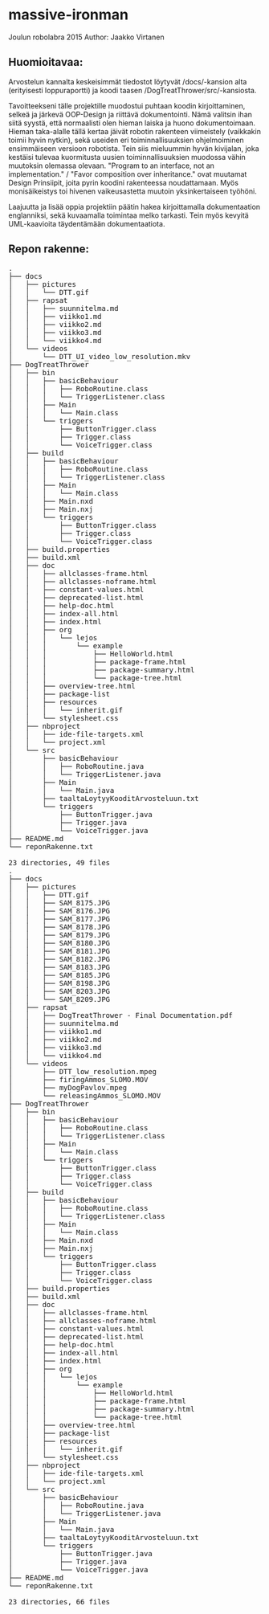 # massive-ironman
Joulun robolabra 2015
Author: Jaakko Virtanen

## Huomioitavaa:
Arvostelun kannalta keskeisimmät tiedostot löytyvät /docs/-kansion alta (erityisesti loppuraportti) ja koodi taasen /DogTreatThrower/src/-kansiosta.

Tavoitteekseni tälle projektille muodostui puhtaan koodin kirjoittaminen, selkeä ja järkevä OOP-Design ja riittävä dokumentointi. Nämä valitsin ihan siitä syystä, että normaalisti olen hieman laiska ja huono dokumentoimaan. Hieman taka-alalle tällä kertaa jäivät robotin rakenteen viimeistely (vaikkakin toimii hyvin nytkin), sekä useiden eri toiminnallisuuksien ohjelmoiminen ensimmäiseen versioon robotista. Tein siis mieluummin hyvän kivijalan, joka kestäisi tulevaa kuormitusta uusien toiminnallisuuksien muodossa vähin muutoksin olemassa olevaan. "Program to an interface, not an implementation." / "Favor composition over inheritance." ovat muutamat Design Prinsiipit, joita pyrin koodini rakenteessa noudattamaan. Myös monisäikeistys toi hivenen vaikeusastetta muutoin yksinkertaiseen työhöni.

Laajuutta ja lisää oppia projektiin päätin hakea kirjoittamalla dokumentaation englanniksi, sekä kuvaamalla toimintaa melko tarkasti. Tein myös kevyitä UML-kaavioita täydentämään dokumentaatiota.

## Repon rakenne:
<pre>
.
├── docs
│   ├── pictures
│   │   └── DTT.gif
│   ├── rapsat
│   │   ├── suunnitelma.md
│   │   ├── viikko1.md
│   │   ├── viikko2.md
│   │   ├── viikko3.md
│   │   └── viikko4.md
│   └── videos
│       └── DTT_UI_video_low_resolution.mkv
├── DogTreatThrower
│   ├── bin
│   │   ├── basicBehaviour
│   │   │   ├── RoboRoutine.class
│   │   │   └── TriggerListener.class
│   │   ├── Main
│   │   │   └── Main.class
│   │   └── triggers
│   │       ├── ButtonTrigger.class
│   │       ├── Trigger.class
│   │       └── VoiceTrigger.class
│   ├── build
│   │   ├── basicBehaviour
│   │   │   ├── RoboRoutine.class
│   │   │   └── TriggerListener.class
│   │   ├── Main
│   │   │   └── Main.class
│   │   ├── Main.nxd
│   │   ├── Main.nxj
│   │   └── triggers
│   │       ├── ButtonTrigger.class
│   │       ├── Trigger.class
│   │       └── VoiceTrigger.class
│   ├── build.properties
│   ├── build.xml
│   ├── doc
│   │   ├── allclasses-frame.html
│   │   ├── allclasses-noframe.html
│   │   ├── constant-values.html
│   │   ├── deprecated-list.html
│   │   ├── help-doc.html
│   │   ├── index-all.html
│   │   ├── index.html
│   │   ├── org
│   │   │   └── lejos
│   │   │       └── example
│   │   │           ├── HelloWorld.html
│   │   │           ├── package-frame.html
│   │   │           ├── package-summary.html
│   │   │           └── package-tree.html
│   │   ├── overview-tree.html
│   │   ├── package-list
│   │   ├── resources
│   │   │   └── inherit.gif
│   │   └── stylesheet.css
│   ├── nbproject
│   │   ├── ide-file-targets.xml
│   │   └── project.xml
│   └── src
│       ├── basicBehaviour
│       │   ├── RoboRoutine.java
│       │   └── TriggerListener.java
│       ├── Main
│       │   └── Main.java
│       ├── taaltaLoytyyKooditArvosteluun.txt
│       └── triggers
│           ├── ButtonTrigger.java
│           ├── Trigger.java
│           └── VoiceTrigger.java
├── README.md
└── reponRakenne.txt

23 directories, 49 files
.
├── docs
│   ├── pictures
│   │   ├── DTT.gif
│   │   ├── SAM_8175.JPG
│   │   ├── SAM_8176.JPG
│   │   ├── SAM_8177.JPG
│   │   ├── SAM_8178.JPG
│   │   ├── SAM_8179.JPG
│   │   ├── SAM_8180.JPG
│   │   ├── SAM_8181.JPG
│   │   ├── SAM_8182.JPG
│   │   ├── SAM_8183.JPG
│   │   ├── SAM_8185.JPG
│   │   ├── SAM_8198.JPG
│   │   ├── SAM_8203.JPG
│   │   └── SAM_8209.JPG
│   ├── rapsat
│   │   ├── DogTreatThrower - Final Documentation.pdf
│   │   ├── suunnitelma.md
│   │   ├── viikko1.md
│   │   ├── viikko2.md
│   │   ├── viikko3.md
│   │   └── viikko4.md
│   └── videos
│       ├── DTT_low_resolution.mpeg
│       ├── firingAmmos_SLOMO.MOV
│       ├── myDogPavlov.mpeg
│       └── releasingAmmos_SLOMO.MOV
├── DogTreatThrower
│   ├── bin
│   │   ├── basicBehaviour
│   │   │   ├── RoboRoutine.class
│   │   │   └── TriggerListener.class
│   │   ├── Main
│   │   │   └── Main.class
│   │   └── triggers
│   │       ├── ButtonTrigger.class
│   │       ├── Trigger.class
│   │       └── VoiceTrigger.class
│   ├── build
│   │   ├── basicBehaviour
│   │   │   ├── RoboRoutine.class
│   │   │   └── TriggerListener.class
│   │   ├── Main
│   │   │   └── Main.class
│   │   ├── Main.nxd
│   │   ├── Main.nxj
│   │   └── triggers
│   │       ├── ButtonTrigger.class
│   │       ├── Trigger.class
│   │       └── VoiceTrigger.class
│   ├── build.properties
│   ├── build.xml
│   ├── doc
│   │   ├── allclasses-frame.html
│   │   ├── allclasses-noframe.html
│   │   ├── constant-values.html
│   │   ├── deprecated-list.html
│   │   ├── help-doc.html
│   │   ├── index-all.html
│   │   ├── index.html
│   │   ├── org
│   │   │   └── lejos
│   │   │       └── example
│   │   │           ├── HelloWorld.html
│   │   │           ├── package-frame.html
│   │   │           ├── package-summary.html
│   │   │           └── package-tree.html
│   │   ├── overview-tree.html
│   │   ├── package-list
│   │   ├── resources
│   │   │   └── inherit.gif
│   │   └── stylesheet.css
│   ├── nbproject
│   │   ├── ide-file-targets.xml
│   │   └── project.xml
│   └── src
│       ├── basicBehaviour
│       │   ├── RoboRoutine.java
│       │   └── TriggerListener.java
│       ├── Main
│       │   └── Main.java
│       ├── taaltaLoytyyKooditArvosteluun.txt
│       └── triggers
│           ├── ButtonTrigger.java
│           ├── Trigger.java
│           └── VoiceTrigger.java
├── README.md
└── reponRakenne.txt

23 directories, 66 files
<pre>
